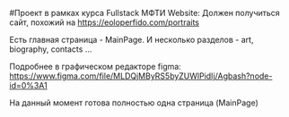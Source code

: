 #Проект в рамках курса Fullstack МФТИ
Website: Должен получиться сайт, похожий на https://eoloperfido.com/portraits

Есть главная страница - MainPage. И несколько разделов - art, biography, contacts ...

Подробнее в графическом редакторе figma: https://www.figma.com/file/MLDQjMByRS5byZUWlPidIj/Agbash?node-id=0%3A1

На данный момент готова полностью одна страница (MainPage)
